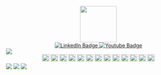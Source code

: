 <div id="header" align="center">
  <img src="https://media.giphy.com/media/M9gbBd9nbDrOTu1Mqx/giphy.gif" width="100"/>
  
  <div id="badges">
    <a href="https://www.linkedin.com/in/pietro-fecarotta-77851822b">
      <img src="https://img.shields.io/badge/LinkedIn-blue?style=for-the-badge&logo=linkedin&logoColor=white" alt="LinkedIn Badge"/>
    </a>
    <a href="https://www.sololearn.com/profile/13426539">
      <img src="https://img.shields.io/badge/Sololearn-red?style=for-the-badge&logo=sololearn&logoColor=white" alt="Youtube Badge"/>
    </a>
  </div>
 
  <img src="https://komarev.com/ghpvc/?username=Pietro-fe01&style=flat-square&color=blue" alt=""/>
</div>

<img align="center" src="https://github-profile-summary-cards.vercel.app/api/cards/profile-details?username=Pietro-fe01&theme=vue">

<div align="center">
  <img src="https://img.shields.io/badge/HTML5-E34F26?style=for-the-badge&logo=html5&logoColor=white" height="20px">
  <img src="https://img.shields.io/badge/CSS3-1572B6?style=for-the-badge&logo=css3&logoColor=white" height="20px">
  <img src="https://img.shields.io/badge/JavaScript-323330?style=for-the-badge&logo=javascript&logoColor=F7DF1E" height="20px">
  <img src="https://img.shields.io/badge/PHP-777BB4?style=for-the-badge&logo=php&logoColor=white" height="20px">
  <img src="https://img.shields.io/badge/VSCode-0078D4?style=for-the-badge&logo=visual%20studio%20code&logoColor=white" height="20px">
  <img src="https://img.shields.io/badge/Bootstrap-563D7C?style=for-the-badge&logo=bootstrap&logoColor=white" height="20px">
  <img src="https://img.shields.io/badge/Sass-CC6699?style=for-the-badge&logo=sass&logoColor=white" height="20px">
  <img src="https://img.shields.io/badge/Vue.js-35495E?style=for-the-badge&logo=vuedotjs&logoColor=4FC08D" height="20px">
  <img src="https://img.shields.io/badge/Vite-B73BFE?style=for-the-badge&logo=vite&logoColor=FFD62E" height="20px">
  <img src="https://img.shields.io/badge/Node.js-339933?style=for-the-badge&logo=nodedotjs&logoColor=white" height="20px">
  <img src="https://img.shields.io/badge/Laravel-FF2D20?style=for-the-badge&logo=laravel&logoColor=white" height="20px">
  <img src="https://img.shields.io/badge/Composer-885630?style=for-the-badge&logo=Composer&logoColor=white" height="20px">
  <img src="https://img.shields.io/badge/GIT-E44C30?style=for-the-badge&logo=git&logoColor=white" height="20px">
</div>

<img align="center" src="https://github-readme-stats-git-masterrstaa-rickstaa.vercel.app/api?username=Pietro-fe01">

<img align="center" src="https://github-readme-streak-stats.herokuapp.com/?user=Pietro-fe01">

<img align="center" src="https://github-profile-trophy.vercel.app/?username=Pietro-fe01">

<!--
**Pietro-fe01/Pietro-fe01** is a ✨ _special_ ✨ repository because its `README.md` (this file) appears on your GitHub profile.

Here are some ideas to get you started:

- 🔭 I’m currently working on ...
- 🌱 I’m currently learning ...
- 👯 I’m looking to collaborate on ...
- 🤔 I’m looking for help with ...
- 💬 Ask me about ...
- 📫 How to reach me: ...
- 😄 Pronouns: ...
- ⚡ Fun fact: ...
-->
